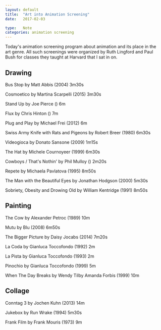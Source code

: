 ```yaml
---
layout: default
title:  "Art into Animation Screening"
date:   2017-02-03

type:   Note
categories: animation screening
---
```

Today's animation screening program about animation and its place in the art genre. All such screenings were organized by Ruth Lingford and Paul Bush for classes they taught at Harvard that I sat in on.

## Drawing

Bus Stop by Matt Abbis (2004) 3m30s

Cosmoetico by Martina Scarpelli (2015) 3m30s

Stand Up by Joe Pierce () 6m

Flux by Chris Hinton () 7m

Plug and Play by Michael Frei (2012) 6m

Swiss Army Knife with Rats and Pigeons by Robert Breer (1980) 6m30s

Videogioca by Donato Sansone (2009) 1m15s

The Hat by Michele Cournoyeer (1999) 6m30s

Cowboys / That's Nothin' by Phil Mulloy () 2m20s

Repete by Michaela Pavlatova (1995) 8m50s

The Man with the Beautiful Eyes by Jonathan Hodgson (2000) 5m30s

Sobriety, Obesity and Drowing Old by William Kentridge (1991) 8m50s
## Painting

The Cow by Alexander Petroc (1989) 10m

Mutu by Blu (2008) 6m50s

The Bigger Picture by Daisy Jocabs (2014) 7m20s

La Coda by Gianluca Toccofondo (1992) 2m

La Pista  by Gianluca Toccofondo (1993) 2m

Pinochio by Gianluca Toccofondo (1999) 5m

When The Day Breaks by Wendy Tilby Amanda Forbis (1999) 10m

## Collage

Conntag 3 by Jochen Kuhn (2013) 14m

Jukebox by Run Wrake (1994) 5m30s

Frank Film by Frank Mouris (1973) 9m